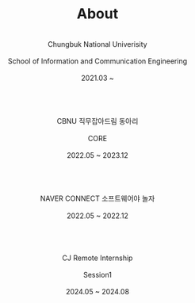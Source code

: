 # <center>About</center>
<br>
<center>Chungbuk National Univerisity</center><br>    
<center>School of Information and Communication Engineering</center><br>    
<center>2021.03 ~</center><br>   
<br>
<br>
<br>
<center>CBNU 직무잡아드림 동아리</center><br>  
<center>CORE</center><br>  
<center>2022.05 ~ 2023.12</center><br>   
<br>
<br>
<br>
<center>NAVER CONNECT 소프트웨어야 놀자</center><br>  
<center>2022.05 ~ 2022.12</center><br>  
<br>
<br>
<br>
<center>CJ Remote Internship</center><br>
<center>Session1</center><br>
<center>2024.05 ~ 2024.08</center><br>
<!--
**randonik/Randomnik** is a ✨ _special_ ✨ repository because its `README.md` (this file) appears on your GitHub profile.

Here are some ideas to get you started:

- 🔭 I’m currently working on ...
- 🌱 I’m currently learning ...
- 👯 I’m looking to collaborate on ...
- 🤔 I’m looking for help with ...
- 💬 Ask me about ...
- 📫 How to reach me: ...
- 😄 Pronouns: ...
- ⚡ Fun fact: ...
-->
